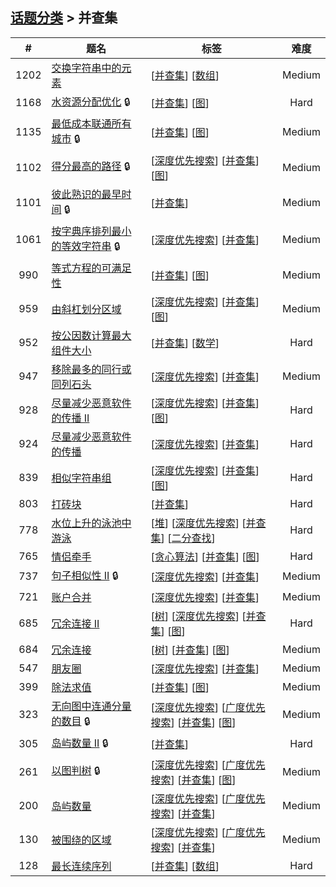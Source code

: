 <!--|This file generated by command(leetcode tag); DO NOT EDIT.            |-->
<!--+----------------------------------------------------------------------+-->
<!--|@author    openset <openset.wang@gmail.com>                           |-->
<!--|@link      https://github.com/openset                                 |-->
<!--|@home      https://github.com/tonymontaro/leetcode-hints                        |-->
<!--+----------------------------------------------------------------------+-->

## [话题分类](https://github.com/tonymontaro/leetcode-hints/blob/master/tag/README.md) > 并查集

| # | 题名 | 标签 | 难度 |
| :-: | - | - | :-: |
| 1202 | [交换字符串中的元素](https://github.com/tonymontaro/leetcode-hints/tree/master/problems/smallest-string-with-swaps) | [[并查集](https://github.com/tonymontaro/leetcode-hints/tree/master/tag/union-find/README.md)] [[数组](https://github.com/tonymontaro/leetcode-hints/tree/master/tag/array/README.md)]  | Medium |
| 1168 | [水资源分配优化](https://github.com/tonymontaro/leetcode-hints/tree/master/problems/optimize-water-distribution-in-a-village) 🔒 | [[并查集](https://github.com/tonymontaro/leetcode-hints/tree/master/tag/union-find/README.md)] [[图](https://github.com/tonymontaro/leetcode-hints/tree/master/tag/graph/README.md)]  | Hard |
| 1135 | [最低成本联通所有城市](https://github.com/tonymontaro/leetcode-hints/tree/master/problems/connecting-cities-with-minimum-cost) 🔒 | [[并查集](https://github.com/tonymontaro/leetcode-hints/tree/master/tag/union-find/README.md)] [[图](https://github.com/tonymontaro/leetcode-hints/tree/master/tag/graph/README.md)]  | Medium |
| 1102 | [得分最高的路径](https://github.com/tonymontaro/leetcode-hints/tree/master/problems/path-with-maximum-minimum-value) 🔒 | [[深度优先搜索](https://github.com/tonymontaro/leetcode-hints/tree/master/tag/depth-first-search/README.md)] [[并查集](https://github.com/tonymontaro/leetcode-hints/tree/master/tag/union-find/README.md)] [[图](https://github.com/tonymontaro/leetcode-hints/tree/master/tag/graph/README.md)]  | Medium |
| 1101 | [彼此熟识的最早时间](https://github.com/tonymontaro/leetcode-hints/tree/master/problems/the-earliest-moment-when-everyone-become-friends) 🔒 | [[并查集](https://github.com/tonymontaro/leetcode-hints/tree/master/tag/union-find/README.md)]  | Medium |
| 1061 | [按字典序排列最小的等效字符串](https://github.com/tonymontaro/leetcode-hints/tree/master/problems/lexicographically-smallest-equivalent-string) 🔒 | [[深度优先搜索](https://github.com/tonymontaro/leetcode-hints/tree/master/tag/depth-first-search/README.md)] [[并查集](https://github.com/tonymontaro/leetcode-hints/tree/master/tag/union-find/README.md)]  | Medium |
| 990 | [等式方程的可满足性](https://github.com/tonymontaro/leetcode-hints/tree/master/problems/satisfiability-of-equality-equations) | [[并查集](https://github.com/tonymontaro/leetcode-hints/tree/master/tag/union-find/README.md)] [[图](https://github.com/tonymontaro/leetcode-hints/tree/master/tag/graph/README.md)]  | Medium |
| 959 | [由斜杠划分区域](https://github.com/tonymontaro/leetcode-hints/tree/master/problems/regions-cut-by-slashes) | [[深度优先搜索](https://github.com/tonymontaro/leetcode-hints/tree/master/tag/depth-first-search/README.md)] [[并查集](https://github.com/tonymontaro/leetcode-hints/tree/master/tag/union-find/README.md)] [[图](https://github.com/tonymontaro/leetcode-hints/tree/master/tag/graph/README.md)]  | Medium |
| 952 | [按公因数计算最大组件大小](https://github.com/tonymontaro/leetcode-hints/tree/master/problems/largest-component-size-by-common-factor) | [[并查集](https://github.com/tonymontaro/leetcode-hints/tree/master/tag/union-find/README.md)] [[数学](https://github.com/tonymontaro/leetcode-hints/tree/master/tag/math/README.md)]  | Hard |
| 947 | [移除最多的同行或同列石头](https://github.com/tonymontaro/leetcode-hints/tree/master/problems/most-stones-removed-with-same-row-or-column) | [[深度优先搜索](https://github.com/tonymontaro/leetcode-hints/tree/master/tag/depth-first-search/README.md)] [[并查集](https://github.com/tonymontaro/leetcode-hints/tree/master/tag/union-find/README.md)]  | Medium |
| 928 | [尽量减少恶意软件的传播 II](https://github.com/tonymontaro/leetcode-hints/tree/master/problems/minimize-malware-spread-ii) | [[深度优先搜索](https://github.com/tonymontaro/leetcode-hints/tree/master/tag/depth-first-search/README.md)] [[并查集](https://github.com/tonymontaro/leetcode-hints/tree/master/tag/union-find/README.md)] [[图](https://github.com/tonymontaro/leetcode-hints/tree/master/tag/graph/README.md)]  | Hard |
| 924 | [尽量减少恶意软件的传播](https://github.com/tonymontaro/leetcode-hints/tree/master/problems/minimize-malware-spread) | [[深度优先搜索](https://github.com/tonymontaro/leetcode-hints/tree/master/tag/depth-first-search/README.md)] [[并查集](https://github.com/tonymontaro/leetcode-hints/tree/master/tag/union-find/README.md)]  | Hard |
| 839 | [相似字符串组](https://github.com/tonymontaro/leetcode-hints/tree/master/problems/similar-string-groups) | [[深度优先搜索](https://github.com/tonymontaro/leetcode-hints/tree/master/tag/depth-first-search/README.md)] [[并查集](https://github.com/tonymontaro/leetcode-hints/tree/master/tag/union-find/README.md)] [[图](https://github.com/tonymontaro/leetcode-hints/tree/master/tag/graph/README.md)]  | Hard |
| 803 | [打砖块](https://github.com/tonymontaro/leetcode-hints/tree/master/problems/bricks-falling-when-hit) | [[并查集](https://github.com/tonymontaro/leetcode-hints/tree/master/tag/union-find/README.md)]  | Hard |
| 778 | [水位上升的泳池中游泳](https://github.com/tonymontaro/leetcode-hints/tree/master/problems/swim-in-rising-water) | [[堆](https://github.com/tonymontaro/leetcode-hints/tree/master/tag/heap/README.md)] [[深度优先搜索](https://github.com/tonymontaro/leetcode-hints/tree/master/tag/depth-first-search/README.md)] [[并查集](https://github.com/tonymontaro/leetcode-hints/tree/master/tag/union-find/README.md)] [[二分查找](https://github.com/tonymontaro/leetcode-hints/tree/master/tag/binary-search/README.md)]  | Hard |
| 765 | [情侣牵手](https://github.com/tonymontaro/leetcode-hints/tree/master/problems/couples-holding-hands) | [[贪心算法](https://github.com/tonymontaro/leetcode-hints/tree/master/tag/greedy/README.md)] [[并查集](https://github.com/tonymontaro/leetcode-hints/tree/master/tag/union-find/README.md)] [[图](https://github.com/tonymontaro/leetcode-hints/tree/master/tag/graph/README.md)]  | Hard |
| 737 | [句子相似性 II](https://github.com/tonymontaro/leetcode-hints/tree/master/problems/sentence-similarity-ii) 🔒 | [[深度优先搜索](https://github.com/tonymontaro/leetcode-hints/tree/master/tag/depth-first-search/README.md)] [[并查集](https://github.com/tonymontaro/leetcode-hints/tree/master/tag/union-find/README.md)]  | Medium |
| 721 | [账户合并](https://github.com/tonymontaro/leetcode-hints/tree/master/problems/accounts-merge) | [[深度优先搜索](https://github.com/tonymontaro/leetcode-hints/tree/master/tag/depth-first-search/README.md)] [[并查集](https://github.com/tonymontaro/leetcode-hints/tree/master/tag/union-find/README.md)]  | Medium |
| 685 | [冗余连接 II](https://github.com/tonymontaro/leetcode-hints/tree/master/problems/redundant-connection-ii) | [[树](https://github.com/tonymontaro/leetcode-hints/tree/master/tag/tree/README.md)] [[深度优先搜索](https://github.com/tonymontaro/leetcode-hints/tree/master/tag/depth-first-search/README.md)] [[并查集](https://github.com/tonymontaro/leetcode-hints/tree/master/tag/union-find/README.md)] [[图](https://github.com/tonymontaro/leetcode-hints/tree/master/tag/graph/README.md)]  | Hard |
| 684 | [冗余连接](https://github.com/tonymontaro/leetcode-hints/tree/master/problems/redundant-connection) | [[树](https://github.com/tonymontaro/leetcode-hints/tree/master/tag/tree/README.md)] [[并查集](https://github.com/tonymontaro/leetcode-hints/tree/master/tag/union-find/README.md)] [[图](https://github.com/tonymontaro/leetcode-hints/tree/master/tag/graph/README.md)]  | Medium |
| 547 | [朋友圈](https://github.com/tonymontaro/leetcode-hints/tree/master/problems/friend-circles) | [[深度优先搜索](https://github.com/tonymontaro/leetcode-hints/tree/master/tag/depth-first-search/README.md)] [[并查集](https://github.com/tonymontaro/leetcode-hints/tree/master/tag/union-find/README.md)]  | Medium |
| 399 | [除法求值](https://github.com/tonymontaro/leetcode-hints/tree/master/problems/evaluate-division) | [[并查集](https://github.com/tonymontaro/leetcode-hints/tree/master/tag/union-find/README.md)] [[图](https://github.com/tonymontaro/leetcode-hints/tree/master/tag/graph/README.md)]  | Medium |
| 323 | [无向图中连通分量的数目](https://github.com/tonymontaro/leetcode-hints/tree/master/problems/number-of-connected-components-in-an-undirected-graph) 🔒 | [[深度优先搜索](https://github.com/tonymontaro/leetcode-hints/tree/master/tag/depth-first-search/README.md)] [[广度优先搜索](https://github.com/tonymontaro/leetcode-hints/tree/master/tag/breadth-first-search/README.md)] [[并查集](https://github.com/tonymontaro/leetcode-hints/tree/master/tag/union-find/README.md)] [[图](https://github.com/tonymontaro/leetcode-hints/tree/master/tag/graph/README.md)]  | Medium |
| 305 | [岛屿数量 II](https://github.com/tonymontaro/leetcode-hints/tree/master/problems/number-of-islands-ii) 🔒 | [[并查集](https://github.com/tonymontaro/leetcode-hints/tree/master/tag/union-find/README.md)]  | Hard |
| 261 | [以图判树](https://github.com/tonymontaro/leetcode-hints/tree/master/problems/graph-valid-tree) 🔒 | [[深度优先搜索](https://github.com/tonymontaro/leetcode-hints/tree/master/tag/depth-first-search/README.md)] [[广度优先搜索](https://github.com/tonymontaro/leetcode-hints/tree/master/tag/breadth-first-search/README.md)] [[并查集](https://github.com/tonymontaro/leetcode-hints/tree/master/tag/union-find/README.md)] [[图](https://github.com/tonymontaro/leetcode-hints/tree/master/tag/graph/README.md)]  | Medium |
| 200 | [岛屿数量](https://github.com/tonymontaro/leetcode-hints/tree/master/problems/number-of-islands) | [[深度优先搜索](https://github.com/tonymontaro/leetcode-hints/tree/master/tag/depth-first-search/README.md)] [[广度优先搜索](https://github.com/tonymontaro/leetcode-hints/tree/master/tag/breadth-first-search/README.md)] [[并查集](https://github.com/tonymontaro/leetcode-hints/tree/master/tag/union-find/README.md)]  | Medium |
| 130 | [被围绕的区域](https://github.com/tonymontaro/leetcode-hints/tree/master/problems/surrounded-regions) | [[深度优先搜索](https://github.com/tonymontaro/leetcode-hints/tree/master/tag/depth-first-search/README.md)] [[广度优先搜索](https://github.com/tonymontaro/leetcode-hints/tree/master/tag/breadth-first-search/README.md)] [[并查集](https://github.com/tonymontaro/leetcode-hints/tree/master/tag/union-find/README.md)]  | Medium |
| 128 | [最长连续序列](https://github.com/tonymontaro/leetcode-hints/tree/master/problems/longest-consecutive-sequence) | [[并查集](https://github.com/tonymontaro/leetcode-hints/tree/master/tag/union-find/README.md)] [[数组](https://github.com/tonymontaro/leetcode-hints/tree/master/tag/array/README.md)]  | Hard |
